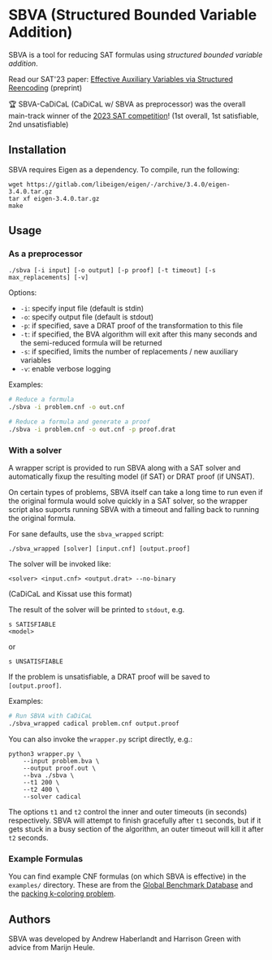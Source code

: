 # SBVA (Structured Bounded Variable Addition)

SBVA is a tool for reducing SAT formulas using _structured bounded variable addition_.

Read our SAT'23 paper: [Effective Auxiliary Variables via Structured Reencoding](https://arxiv.org/pdf/2307.01904.pdf) (preprint)

🏆 SBVA-CaDiCaL (CaDiCaL w/ SBVA as preprocessor) was the overall main-track winner of the [2023 SAT competition](https://satcompetition.github.io/2023/)! (1st overall, 1st satisfiable, 2nd unsatisfiable)

## Installation

SBVA requires Eigen as a dependency. To compile, run the following:

```
wget https://gitlab.com/libeigen/eigen/-/archive/3.4.0/eigen-3.4.0.tar.gz
tar xf eigen-3.4.0.tar.gz
make
```

## Usage

### As a preprocessor

```
./sbva [-i input] [-o output] [-p proof] [-t timeout] [-s max_replacements] [-v]
```

Options:
* `-i`: specify input file (default is stdin)
* `-o`: specify output file (default is stdout)
* `-p`: if specified, save a DRAT proof of the transformation to this file
* `-t`: if specified, the BVA algorithm will exit after this many seconds and the semi-reduced formula will be returned
* `-s`: if specified, limits the number of replacements / new auxiliary variables
* `-v`: enable verbose logging

Examples:

```sh
# Reduce a formula
./sbva -i problem.cnf -o out.cnf

# Reduce a formula and generate a proof
./sbva -i problem.cnf -o out.cnf -p proof.drat
```

### With a solver

A wrapper script is provided to run SBVA along with a SAT solver and automatically fixup the resulting model (if SAT) or DRAT proof (if UNSAT).

On certain types of problems, SBVA itself can take a long time to run even if the original formula would solve quickly in a SAT solver, so the wrapper script also suports running SBVA with a timeout and falling back to running the original formula.

For sane defaults, use the `sbva_wrapped` script:

```
./sbva_wrapped [solver] [input.cnf] [output.proof]
```

The solver will be invoked like:
```
<solver> <input.cnf> <output.drat> --no-binary
```

(CaDiCaL and Kissat use this format)

The result of the solver will be printed to `stdout`, e.g.

```
s SATISFIABLE
<model>
```

or

```
s UNSATISFIABLE
```

If the problem is unsatisfiable, a DRAT proof will be saved to `[output.proof]`.

Examples:
```sh
# Run SBVA with CaDiCaL
./sbva_wrapped cadical problem.cnf output.proof
```

You can also invoke the `wrapper.py` script directly, e.g.:

```
python3 wrapper.py \
    --input problem.bva \
    --output proof.out \
    --bva ./sbva \
    --t1 200 \
    --t2 400 \
    --solver cadical
```

The options `t1` and `t2` control the inner and outer timeouts (in seconds) respectively. SBVA will attempt to finish gracefully after `t1` seconds, but if it gets stuck in a busy section of the algorithm, an outer timeout will kill it after `t2` seconds.

### Example Formulas

You can find example CNF formulas (on which SBVA is effective) in the `examples/` directory. These are from the [Global Benchmark Database](https://benchmark-database.de/) and the [packing k-coloring problem](https://arxiv.org/abs/2301.09757).


## Authors

SBVA was developed by Andrew Haberlandt and Harrison Green with advice from Marijn Heule.
